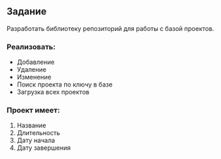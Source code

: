 ## Задание
Разработать библиотеку репозиторий для работы с базой проектов. 
### Реализовать:
- Добавление
- Удаление
- Изменение 
- Поиск проекта по ключу в базе
- Загрузка всех проектов

### Проект имеет:
1) Название
2) Длительность
3) Дату начала 
4) Дату завершения
